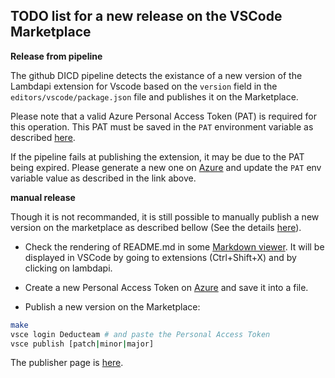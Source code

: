 TODO list for a new release on the VSCode Marketplace
-----------------------------------------------------
**Release from pipeline**

The github DICD pipeline detects the existance of a new version of the Lambdapi extension for Vscode based on the `version` field in the `editors/vscode/package.json` file and publishes it on the Marketplace.

Please note that a valid Azure Personal Access Token (PAT) is required for this operation. This PAT must be saved in the `PAT` environment variable as described [here](https://docs.github.com/en/actions/security-guides/using-secrets-in-github-actions).

If the pipeline fails at publishing the extension, it may be due to the PAT being expired.
Please generate a new one on [Azure](https://dev.azure.com/lambdapi/) and update the `PAT` env variable value as described in the link above.

**manual release**

Though it is not recommanded, it is still possible to manually publish a new version on the marketplace as described bellow 
(See the details [here](https://code.visualstudio.com/api/working-with-extensions/publishing-extension)).

- Check the rendering of README.md in some [Markdown viewer](https://codebeautify.org/markdown-viewer). It will be displayed in VSCode by going to extensions
(Ctrl+Shift+X) and by clicking on lambdapi.

- Create a new Personal Access Token on [Azure](https://dev.azure.com/lambdapi/) and save it into a file.

- Publish a new version on the Marketplace:

```bash
make
vsce login Deducteam # and paste the Personal Access Token
vsce publish [patch|minor|major]
```

The publisher page is [here](https://marketplace.visualstudio.com/manage/publishers/deducteam).
